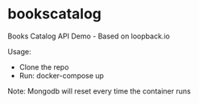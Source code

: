 # bookscatalog
Books Catalog API Demo - Based on loopback.io

Usage:

- Clone the repo  
- Run: docker-compose up

Note: Mongodb will reset every time the container runs